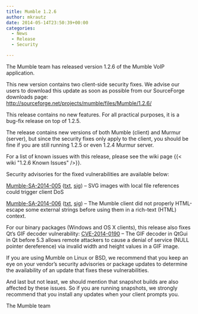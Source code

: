 ```yaml
---
title: Mumble 1.2.6
author: mkrautz
date: 2014-05-14T23:50:39+00:00
categories:
  - News
  - Release
  - Security

---
```

The Mumble team has released version 1.2.6 of the Mumble VoIP application.

This new version contains two client-side security fixes. We advise our users to download this update as soon as possible from our SourceForge downloads page: <http://sourceforge.net/projects/mumble/files/Mumble/1.2.6/>

This release contains no new features. For all practical purposes, it is a bug-fix release on top of 1.2.5.

<!--more-->

The release contains new versions of both Mumble (client) and Murmur (server), but since the security fixes only apply to the client, you should be fine if you are still running 1.2.5 or even 1.2.4 Murmur server.

For a list of known issues with this release, please see the wiki page {{< wiki "1.2.6 Known Issues" />}}.

Security advisories for the fixed vulnerabilities are available below:

[Mumble-SA-2014-005](/security/mumble-sa-2014-005) ([txt](/security/Mumble-SA-2014-005.txt), [sig](/security/Mumble-SA-2014-005.sig)) &#8211; SVG images with local file references could trigger client DoS

[Mumble-SA-2014-006](/security/mumble-sa-2014-006) ([txt](/security/Mumble-SA-2014-006.txt), [sig](/security/Mumble-SA-2014-006.sig)) &#8211; The Mumble client did not properly HTML-escape some external strings before using them in a rich-text (HTML) context.

For our binary packages (Windows and OS X clients), this release also fixes Qt&#8217;s GIF decoder vulnerability: [CVE-2014-0190][6] &#8211; The GIF decoder in QtGui in Qt before 5.3 allows remote attackers to cause a denial of service (NULL pointer dereference) via invalid width and height values in a GIF image.

If you are using Mumble on Linux or BSD, we recommend that you keep an eye on your vendor&#8217;s security advisories or package updates to determine the availability of an update that fixes these vulnerabilities.

And last but not least, we should mention that snapshot builds are also affected by these issues. So if you are running snapshots, we strongly recommend that you install any updates when your client prompts you.

The Mumble team

 [2]: https://www.mumble.info/security/Mumble-SA-2014-005.txt
 [3]: https://www.mumble.info/security/Mumble-SA-2014-005.txt.sig
 [4]: https://www.mumble.info/security/Mumble-SA-2014-006.txt
 [5]: https://www.mumble.info/security/Mumble-SA-2014-006.txt.sig
 [6]: https://web.nvd.nist.gov/view/vuln/detail?vulnId=CVE-2014-0190
